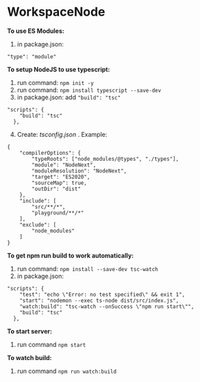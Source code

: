 # WorkspaceNode

**To use ES Modules:**
1. in package.json:
```
"type": "module"
```
**To setup NodeJS to use typescript:**
1. run command: `npm init -y`
2. run command: `npm install typescript --save-dev`
3. in package.json: add `"build": "tsc"`
```
"scripts": {
    "build": "tsc"
  },
```
4. Create: *tsconfig.json* . Example:
```
{
    "compilerOptions": {
        "typeRoots": ["node_modules/@types", "./types"],
        "module": "NodeNext",
        "moduleResolution": "NodeNext",
        "target": "ES2020",
        "sourceMap": true,
        "outDir": "dist"
    },
    "include": [
        "src/**/*",
        "playground/**/*"
    ],
    "exclude": [
        "node_modules"
    ]
}
```
**To get npm run build to work automatically:**
1. run command: `npm install --save-dev tsc-watch`
2. in package.json:
```
"scripts": {
    "test": "echo \"Error: no test specified\" && exit 1",
    "start": "nodemon --exec ts-node dist/src/index.js",
    "watch:build": "tsc-watch --onSuccess \"npm run start\"",
    "build": "tsc"
  },
```

**To start server:**
1. run command `npm start`

**To watch build:**
1. run command `npm run watch:build`
